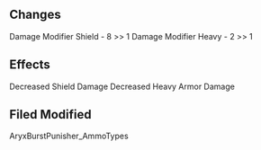 ## Changes
Damage Modifier Shield - 8 >> 1
Damage Modifier Heavy - 2 >> 1

## Effects 
Decreased Shield Damage
Decreased Heavy Armor Damage

## Filed Modified
AryxBurstPunisher_AmmoTypes